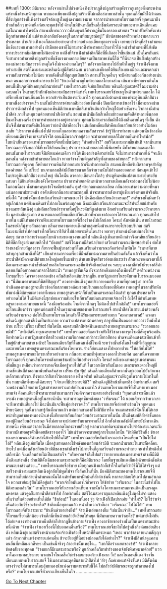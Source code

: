 ##บทที่ 1300: มิติมรณะ
หลังจากผ่านไปช่วงหนึ่ง ถึงปรากฏสิ่งปลูกสร้างผุพังราวภูเขาสูงตั้งตระหง่านแห่งหนึ่งด้านหน้าทุกคน
หากมองเพียงแต่สิ่งปลูกสร้างที่ไม่เหลือสภาพเหล่านั้น ทุกคนก็สัมผัสได้ว่าตอนที่สิ่งปลูกสร้างนี้เพิ่งสร้างเสร็จต้องสูงใหญ่งดงามอย่างมาก
จากการนำของเทพโบราณเฮยจี๋ ทุกคนมาถึงปากถ้ำเล็กๆ แห่งหนึ่งก่อนจะมุดเข้าไป
ด้านในมีหินเหล็กชิ้นเล็กชิ้นน้อยรอบด้านและทางเดินเล็กแคบ
แต่ไม่นานเท่าไหร่นัก กำแพงสีเทาแวววาวที่สมบูรณ์ก็ปรากฏขึ้นในครรลองสายตา
“ซากปรักหักพังแห่งนี้ถูกทำลายลงไป แต่ด้านล่างกลับยังคงอยู่ในสภาพที่สมบูรณ์อยู่!”
นัยน์ตาของสตรีวงหน้างามฉายแววประหลาด
ส่วนจ้าวเฟิงเองก็สอดส่ายสายตาสำรวจอย่างละเอียดทุกตารางนิ้ว
เขาพบว่าวัสดุที่สร้างกำแพงนี้แข็งแรงทนทานอย่างยิ่ง ฝ่ามือของเขาก็ไม่สามารถทิ้งร่องรอยอะไรเอาไว้ได้ หนำซ้ำกำแพงที่นี่ยังขัดขวางประสาทสัมผัสเทพไม่น้อยด้วย
แต่สิ่งที่จ้าวเฟิงกำลังคิดก็คือที่นี่เกิดอะไรขึ้นกันแน่ เป็นใครกันแน่ จึงสามารถทำลายสิ่งปลูกสร้างที่แข็งแรงแหลกละเอียดจนเป็นสภาพเช่นนี้ได้
“ที่นี่น่าจะเป็นสิ่งปลูกสร้างของเผ่าความลับสวรรค์ เหตุใดจึงไม่เจอค่ายกลใดๆ?”
หลังจากเดินทางไปสักพักใหญ่ๆ จ้าวเฟิงจึงถามอย่างสงสัย
สตรีโฉมงามและหลินเฉิงอู่มีสีหน้าฉงน พวกเขาเองก็เคยได้ยินเรื่องของเมืองและมรดกเผ่าความลับสวรรค์มาไม่น้อย หากตัดพื้นที่ที่ถูกบุกเบิกแล้ว สถานที่ในจุดอื่นๆ จะมีค่ายกลป้องกันอย่างแน่นหนา คนนอกยากจะย่างกรายเข้าไป
“ข้าเองก็ชำนาญในค่ายกลกลไกบางส่วน เส้นทางที่พวกเราเดินในตอนนี้เป็นจุดที่ข้าเคยบุกเบิกมาก่อน!”
เทพโบราณเฮยจี๋เอ่ยเสียงเรียบ
หลินเฉิงอู่และสตรีโฉมงามต่างแอบตกใจ
ในซากปรักหักพังเผ่าความลับสวรรค์แห่งนี้ เทพโบราณเฮยจี๋ชำนาญในด้านค่ายกลกลไก ได้เปรียบยิ่งกว่าคนอื่นคนใด พวกเข้าจำเป็นต้องระวังเอาไว้
ทุกคนมาถึงด้านหน้าของประตูหินผลึกสีม่วงบานหนึ่งอย่างรวดเร็ว
บนนั้นมีปราการค่ายกลสีม่วงอ่อนชั้นหนึ่ง ปิดผนึกทางเข้าเอาไว้
เมื่อทะลวงผ่านปราการดังกล่าวไป ทุกคนมองเห็นมิติกำแพงเหล็กสีเทาเงินอันกว้างใหญ่ได้อย่างชัดเจน ใจกลางมีม่านน้ำสีดำ ภายในหมุนวนด้วยสายน้ำสีเดียวกัน ขอบม่านน้ำมีผลึกสี่เหลี่ยมข้าวหลามตัดสีดำหลายชิ้นลอยขึ้นมาในบางครั้ง
ปราการค่ายกลขวางอยู่ตรงกลาง ทุกคนไม่สามารถสัมผัสได้ถึงกลิ่นอายใดๆ ทั้งสิ้น ดังนั้นจึงไม่สามารถตัดสินได้เลยว่าบ่อน้ำสีดำคืออะไร แต่ผลึกเหลี่ยมสีดำคือผลึกเสวียนอ้าวอย่างไม่ต้องสงสัย
“ปราการแห่งนี้แฝงไปด้วยกลไกและค่ายกลความลับสวรรค์ ข้ารู้วิธีการทำลาย แต่ตอนนั้นข้าลงมือเพียงคนเดียวจึงยากจะสำเร็จได้ ตอนนี้มีพวกเจ้าอยู่ด้วย จะทำลายค่ายกลก็ไม่ยากเย็นเท่าไหร่นัก!”
ใบหน้าเย็นชาของเทพโบราณเฮยจี๋ยกยิ้มขึ้นน้อยๆ
“ทำอย่างไร?”
สตรีโฉมงามถามขึ้นทันที
จากนั้นเทพโบราณเฮยจี๋จึงบอกวิธีที่เขาใช้กับคนอื่นๆ
ปราการของค่ายกลกลไกนี้พิเศษยิ่ง มีทั้งค่ายกลและกลไก ตอนนั้นเทพโบราณเฮยจี๋มีเพียงแค่คนเดียว ทำได้เพียงอย่างเดียวเท่านั้น จึงไม่สามารถทำลายได้
“จนถึงตอนนั้น หลังจากข้าทำลายกลไกแล้ว พวกเจ้าจงโจมตีจุดสำคัญทั้งสามของค่ายกล!”
หลังจากเทพโบราณเฮยจี๋พูดจบ ก็หยิบเอาจานหินสีดำออกมาแล้วเริ่มทำลายกลไก
สามคนที่เหลือรับผิดชอบจุดสำคัญของค่ายกล
วิ้ง เปรี๊ยะ!
บนจานกลมสีดำมีอักษรขนาดเล็กจำนวนนับไม่ถ้วนลอยออกมา ก่อนมุดเข้าไปในประตูหินผลึกสีม่วงบานใหญ่
ทันใดนั้น ลวดลายเลือนรางใกล้ๆ ประตูหินพลันเปล่งแสงระยิบระยับแสบตา
ได้ยินเพียงเสียงดังโครมคราม ปราการค่ายกลด้านหน้าพวกเขาเหมือนพลังจะอ่อนลงไปไม่น้อย
ในตอนนี้เอง ทั้งสามคนรุกเข้าโจมตีพร้อมกัน
ตูม!
ค่ายกลแหลกละเอียด กลิ่นอายแห่งความตายที่หนาแน่นลอยมาปะทะหน้า
อาศัยเพียงกลิ่นอายมรณะกลุ่มนี้ น่าจะสามารถสังหารผู้แข็งแกร่งเทพแท้จริงขั้นหนึ่งได้
“สายน้ำนั้นแฝงพลังเสวียนอ้าวมรณะเอาไว้ นั่นคือผลึกเสวียนอ้าวมรณะ!”
สตรีนางนั้นผิดหวังอยู่เล็กน้อย แต่ยังคงเดินเข้าไปภายในพร้อมทุกคน
ถึงแม้ผลึกเสวียนอ้าวมรณะจะไร้ประโยชน์สำหรับนางและหลินเฉิงอู่ แต่ผลึกเสวียนอ้าวพวกนี้อยู่ในระดับที่สูงส่งมาก อีกอย่างเสวียนอ้าวมรณะยังหายากยิ่ง มูลค่าผลึกสูงมาก สามารถแลกเปลี่ยนผลึกเสวียนอ้าวที่พวกเขาต้องการได้จำนวนมาก
ทุกคนเข้าไปภายใน แต่ฝีเท้าของจ้าวเฟิงและเทพโบราณเฮยจี๋เชื่องช้าลงไปเล็กน้อย
โครม!
ฉับพลันนั้น สายน้ำมรณะในสระน้ำก็พุ่งทะลักออกมา กลิ่นอายความตายแข็งกล้ากลุ่มหนึ่งม้วนกระจายไปรอบบริเวณ
สตรีโฉมงามที่เข้าไปค่อนข้างใกล้โดนวารีสีดำไม่น้อยกระเด็นโดนร่าง หลายๆ ตำแหน่งมืดหม่นลงไปจนค่อยๆ สลาย ทำลายร่างและใบหน้างามของนางจนเละไป
หลินเฉิงอู่เห็นภาพดังกล่าวจึงอาศัยเสวียนอ้าวมิติที่ลึกล้ำสูงส่งหลบหลีกไป
“บัดซบ!”
สตรีโฉมงามมีสีหน้าย่ำแย่ เสวียนอ้าวมรณะพิเศษอย่างยิ่ง ต่อให้ร่างนางมีกายวัฏสงสาร ก็ยากจะฟื้นฟูบางส่วนที่โดนเสวียนอ้าวมรณะกัดกร่อนในทันใด
“รนหาที่ตาย กล้าบุกรุกเข้ามาถึงที่นี่!”
เสียงคำรามกราดเกรี้ยวที่มีพลังแห่งความตายปั่นป่วนดังลั่น
แล้วจึงเห็นว่าในสระน้ำสีดำมีดวงตาสีดำขนาดใหญ่ลอยขึ้นมาช้าๆ ด้านบนมีจุดสีขาวอ่อนเต้นระเร่า
ลักษณะของดวงตานี้ก็คือเนตรมรณะ หนำซ้ำยังคล้ายคลึงกับเนตรมรณะที่แท้จริงถึงแปดส่วน
รอบๆ ดวงตาสีดำยังมีรยางค์สีดำหลายเส้นยืดยาวออกมาจากใต้สระน้ำ
“เทพอสูรขั้นเจ็ด ยังจะกล้าหยิ่งผยองถึงเพียงนี้!”
สตรีวงหน้างามโกรธเกรี้ยว โคจรดวงตาสองข้าง ควันสีเหลืองเข้มปรากฏขึ้น กายวัฏสงสารในระดับเทพโบราณเผยออกมา
“นี่มันเนตรมรณะที่มีสติปัญญา!”
ดวงตาหลินเฉิงอู่ทอประกายคมกริบ
ตามที่ทุกคนรู้มา การถือกำเนิดของเทพอสูรจะเกี่ยวข้องกับสภาพแวดล้อมรอบบริเวณและสิ่งของที่พิเศษ
เทพอสูรในซากปรักหักพังแห่งนี้มีลักษณะดวงตาทั้งหมด เทพอสูรตรงหน้าก็นับเป็นเนตรมรณะได้แล้ว!
ทุกคนประหลาดใจอย่างอดไม่ได้ ในมิติแห่งนี้ซุกซ่อนความลับอะไรเกี่ยวกับแปดเนตรเทพเจ้าเอาไว้ ถึงได้ให้กำเนิดเทพอสูรดวงตามากมายขนาดนี้
“ลงมือพร้อมกัน โจมตีจากไกลๆ ไม่ต้องไปเข้าใกล้มัน!”
เทพโบราณเฮยจี๋ตะโกนเสียงกร้าว
ทุกคนย่อมเข้าใจในความหมายของเทพโบราณเฮยจี๋ สายน้ำสีดำในสระแฝงด้วยพลังเสวียนอ้าวมรณะ ต่อให้เป็นเทพโบราณโดนตัวก็ได้รับผลกระทบอย่างมาก
“คมดาบอากาศ!”
ดวงตาหลินเฉิงอู่ทอแสงสีเงินเป็นประกาย ความว่างเปล่ารอบด้านค่อยๆ ก่อรูปขึ้นเป็นคมดาบขาววาววับนับไม่ถ้วน
เปรี๊ยะ เปรี๊ยะ เปรี๊ยะ!
ทันใดนั้น คมดาบผลึกสีฟาดฟันลงบนร่างเทพอสูรเนตรมรณะ
“ระลอกแสงทมิฬ!”
“เพลิงอัสนีวายุเนตรเทพเจ้า!”
เทพโบราณเฮยจี๋และจ้าวเฟิงใช้วิชาดวงตารุกโจมตีศัตรูพร้อมกัน
อีกฟากหนึ่ง กายวัฏสงสารที่สตรีวงหน้างามเรียกออกมากำกระบี่ยาวสีทอง ฟาดจนเกิดแสงสะเทือนฟ้าที่ใหญ่ยักษ์หลายสาย
ผลัวะ!
ในตอนเดียวกับที่โดนคนทั้งสี่โจมตี ระหว่างนั้นยังโดนโจมตีทั้งวิญญาณและกายเนื้อ เทพอสูรเนตรมรณะพลันร้องโหยหวน ร่างก็อ่อนแสงลงไปหลายส่วน
“ให้อภัยไม่ได้!”
เทพอสูรเนตรมรณะโกรธเกรี้ยวอย่างมาก กลิ่นอายมรณะก็พุ่งทะลวงออกไปรอบทิศ
นอกหนือจากเทพโบราณเฮยจี๋ ทุกคนรีบโคจรพลังเทพเข้ามาป้องกันอย่างรวดเร็ว
โครม!
พลังของเทพอสูรเนตรมรณะเพิ่มขึ้นสูง เหมือนว่าอาการบาดเจ็บเมื่อครู่หายไปทันที
ในเวลาเดียวกันนั้นเอง เนตรมรณะดวงใหญ่ก็สาดซัดเส้นสีดำออกมานับพันเส้นสาย
เปรี๊ยะ ฟุ่บ ฟุ่บ!
เส้นเล็กละเอียดสีดำพวกนั้นพุ่งออกไปยังกำแพงเหล็กรอบบริเวณ ทิ้งรอยเว้าสีเทาไว้หลายรอย
พรึ่บ พรึ่บ!
หลินเฉิงอู่และจ้าวเฟิงวูบไหวกายไปมาในที่นั้น หลบหลีกทั้งหมดได้สบายๆ
“เจ้าเองก็มีประกายมิติ?”
หลินเฉิงอู่มีสีหน้าตื่นตะลึง
อีกฟากหนึ่ง สตรีวงหน้างามก็เรียกกายวัฏสงสารหลายร่างมาปกป้องนางเอาไว้
ส่วนเทพโบราณเฮยจี๋ที่เป็นทายาทเนตรเทพเจ้า คือคนเดียวที่จะสามารถต้านทานการโจมตีจากความตายอย่างซึ่งหน้า
“ทุกคนน่าจะเห็นแล้วกระมัง เทพอสูรตนนี้อยู่ในสระน้ำนั่น จะสามารถดูดซึมพลังของ ‘วารีมรณะ’ ได้ นอกเสียจากว่าพวกเราจะสังหารมันเสียลงไป มิฉะนั้นมันจะฟื้นฟูอย่างรวดเร็ว”
เทพโบราณเฮยจี๋เอ่ยอย่างร้อนใจ
ทุกคนผงศีรษะน้อยๆ จุดนี้พวกเขารู้กันตั้งนานแล้ว แต่พวกเขาเองก็ไม่มีวิธีการใด จนแตะสระน้ำนั่นก็ไม่ได้เลย
หนำซ้ำมูลค่าของหนองน้ำแห่งนี้เทียบเท่ากับผลึกเสวียนอ้าวมรณะภายในนั้น เป็นถึงสมบัติล้ำค่าชั้นยอดของผู้ฝึกเสวียนอ้าวมรณะ จึงไม่อยากจะปล่อยทรัพยากรพวกนี้ไป
อีกทั้งด้านหลังมิติโลหะยังมีทางเดินสายหนึ่ง เพียงแต่ว่าภายในมีค่ายกลกลไกกระจายตัวอยู่
หากพวกเขาคิดจะผ่านทางไปจำต้องระแวดระวัง ถ้าหากมีเทพอสูรตัวนี้คอยขัดขวางเอาไว้ ไม่แน่ว่าอาจจะตายอยู่ภายในกลไกนั้น
“ข้ามีอีกวิธีหนึ่ง ข้าเอาของเหลวมรณะสีดำเหล่านี้ย้ายไปที่อื่นได้!”
เทพโบราณเฮยจี๋พลันหัวเราะอย่างโหดเหี้ยม
“เป็นไปไม่ได้!”
หลินเฉิงอู่เอ่ยทันใด
เมื่อครู่เขาทดลองใช้พลังของเสวียนอ้าวมิติ ระลอกน้ำมรณะในสระก็เคลื่อนย้ายไป
แต่เมื่อพลังเสวียนอ้าวมิติของเขาดำดิ่งเข้าไปภายในก็ถูกเสวียนอ้าวมรณะทำลาย จนทำให้พลังไม่เสถียรนัก จึงเคลื่อนย้ายไม่เป็นผลสำเร็จ
“หรือพวกเจ้าลืมไปแล้วว่าทายาทแปดเนตรเทพเจ้าต่างก็มีมิติดั้งเดิมแห่งหนึ่ง ส่วนมิติดั้งเดิมของเนตรมรณะข้าก็คือมิติมรณะ โดยพื้นฐานมันเองก็แฝงด้วยพลังดั้งเดิมมรณะบางส่วนด้วย…”
เทพโบราณเฮยจี๋อธิบาย
เมื่อทุกคนฟังแล้วก็เข้าใจในทันทีว่าวิธีนี้ใช้ได้จริงๆ
แต่สตรีวงหน้างามและหลินเฉิงอู่กลับไม่พูดไม่จา
ทั้งสี่คนในที่นั้น มีแค่มิติมรณะของเทพโบราณเฮยจี๋ที่สามารถเก็บกักสายน้ำดำมรณะนั้นได้
แต่ทรัพยากรฝึกฝนที่ล้ำค่าเช่นนี้ หากจะปล่อยให้เอาไปตามอำเภอใจ พวกเขาย่อมรู้สึกไม่ดีอยู่แล้ว
“พวกเจ้ายื้อมันเอาไว้ชั่วคราว ให้ข้าย้าย ‘วารีมรณะ’ ในสระนี้เข้าไปในมิติมรณะแล้วกัน!”
เทพโบราณเฮยจี๋หัวเราะเสียงเหี้ยม
จากนั้นจึงโคจรเนตรมรณะจนเกิดเป็นแรงดูดมหาศาล แล้วดูดซึมสายน้ำสีดำเข้าไป
อีกฟากหนึ่ง สตรีโฉมสะคราญและหลินเฉิงอู่ไม่พูดไม่จา แสดงเห็นว่าเห็นด้วยอย่างเห็นได้ชัด
“ช้าก่อน!”
ในตอนนี้เอง จู่ๆ จ้าวเฟิงก็เปิดปากเอ่ย
“ทำไมรึ? ไม่ใช่ว่าเจ้าเห็นด้วยกับวิธีของข้าหรือ? ข้าคิดเผื่อทุกคนแล้ว หนำซ้ำพวกเจ้าก็เอา ‘วารีมรณะ’ ไปไม่ได้!”
เทพโบราณเฮยจี๋หัวเราะเยาะ
“ข้าเห็นด้วยอย่างยิ่ง!”
จ้าวเฟิงเอ่ยพลางยิ้ม
“เช่นนั้นเจ้ายัง…”
เทพโบราณเฮยจี๋โกรธเกรี้ยวเล็กน้อย
เจ้าเด็กนี่เห็นด้วยแล้วยังเรียกให้หยุด นี่มันหมายความว่าอะไร?
แต่เขายังไม่ทันได้เอ่ยจบ เงาร่างหนาวเหน็บสีดำก็ปรากฏขึ้นข้างกายจ้าวเฟิง ดวงตาซ้ายของร่างนั้นเป็นเนตรมรณะข้างหนึ่งด้วย
“จ้าวเฟิง เจ้าเอาเรื่องนี้ไปบอกคนอื่นหรือ?”
เทพโบราณเฮยจี๋ชะงักไปครู่หนึ่งถึงค่อยเอ่ยเสียงดัง
หลินเฉิงอู่และสตรีวงหน้างามจ้องจ้าวเฟิงด้วยใบหน้าที่ตื่นตระหนก
“เหอะ พวกข้าลงลายนามสัญญาแล้ว ถ้าหากข้าแพร่งพรายแก่คนอื่น ข้าจะยังอยู่ที่นี่อย่างปลอดภัยได้อย่างไร?”
จ้าวเฟิงมีสีหน้าดูแคลน
คนอื่นที่เหลือผงกศีรษะ เป็นเช่นนี้จริงๆ ถ้าอย่างนั้นเหตุใด…
“เขาก็คือร่างแยกของข้า!”
จ้าวเฟิงคลายข้อสงสัยของทุกคน
“ร่างแยกก็มีเนตรมรณะหรือ? ดูแล้วเคล็ดวิชาท่าร่างของเจ้ายังพิเศษมากด้วย!”
แววตาโฉมงามทอประกาย นางสนใจในเคล็ดวิชาร่างแยกของจ้าวเฟิงมาก
วิ้ง!
และในตอนนี้เอง จ้าววั่นเลียนแบบเทพโบราณเฮยจี๋ ใช้เนตรมรณะดูดซึมสายน้ำสีดำไป
‘ฮ่าๆ ก็แค่เทพแท้จริงขั้นห้า มิติดั้งเดิมเกรงว่าจะไม่สามารถโอบอุ้มหนองน้ำแห่งความตายระดับนี้ได้ ไม่กลัวว่ามิติมรณะจะถูกทำลายลงไปหรือ?’
เทพโบราณเฮยจี๋หัวเราะเสียงเย็นในใจ
…………………………


[Go To Next Chapter]( ./157.md)